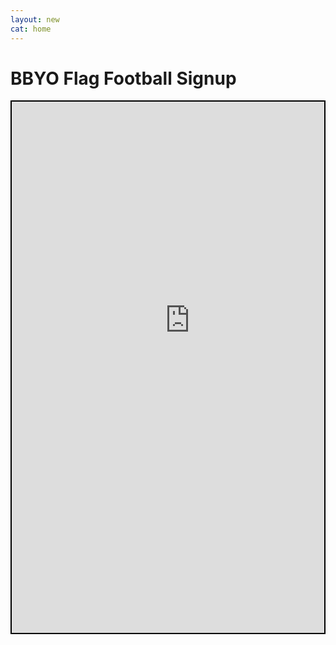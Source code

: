 ```yaml
---
layout: new
cat: home
---
```

# BBYO Flag Football Signup
<div style="border: 2px solid Black; overflow: hidden; margin: 15px auto; max-width: 780px;">
<iframe scrolling="no" src="http://www.atlantajcc.org/pldb-live/bbyo-co-ed-fall-flag-football-league-37023/?back=pldb_active" style="border: 0px none; margin-left: -675px; height: 1000px; margin-top: -150px; width: 1920px;">
</iframe>
</div>
